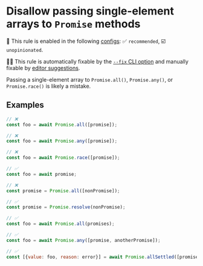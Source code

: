 # Disallow passing single-element arrays to `Promise` methods

💼 This rule is enabled in the following [configs](https://github.com/sindresorhus/eslint-plugin-unicorn#recommended-config): ✅ `recommended`, ☑️ `unopinionated`.

🔧💡 This rule is automatically fixable by the [`--fix` CLI option](https://eslint.org/docs/latest/user-guide/command-line-interface#--fix) and manually fixable by [editor suggestions](https://eslint.org/docs/latest/use/core-concepts#rule-suggestions).

<!-- end auto-generated rule header -->
<!-- Do not manually modify this header. Run: `npm run fix:eslint-docs` -->

Passing a single-element array to `Promise.all()`, `Promise.any()`, or `Promise.race()` is likely a mistake.

## Examples

```js
// ❌
const foo = await Promise.all([promise]);

// ❌
const foo = await Promise.any([promise]);

// ❌
const foo = await Promise.race([promise]);

// ✅
const foo = await promise;
```

```js
// ❌
const promise = Promise.all([nonPromise]);

// ✅
const promise = Promise.resolve(nonPromise);
```

```js
// ✅
const foo = await Promise.all(promises);
```

```js
// ✅
const foo = await Promise.any([promise, anotherPromise]);
```

```js
// ✅
const [{value: foo, reason: error}] = await Promise.allSettled([promise]);
```
